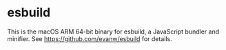 # esbuild

This is the macOS ARM 64-bit binary for esbuild, a JavaScript bundler and minifier. See <https://github.com/evanw/esbuild> for details.
